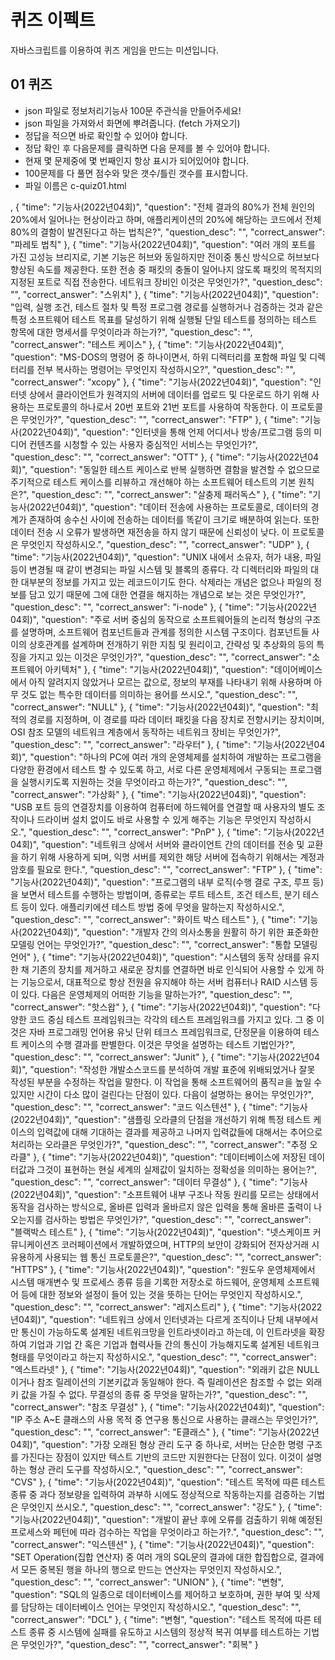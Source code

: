 # 퀴즈 이펙트
자바스크립트를 이용하여 퀴즈 게임을 만드는 미션입니다.

## 01 퀴즈
- json 파일로 정보처리기능사 100문 주관식을 만들어주세요!
- json 파일을 가져와서 화면에 뿌려줍니다. (fetch 가져오기)
- 정답을 적으면 바로 확인할 수 있어야 합니다.
- 정답 확인 후 다음문제를 클릭하면 다음 문제를 볼 수 있어야 합니다.
- 현재 몇 문제중에 몇 번째인지 항상 표시가 되어있어야 합니다.
- 100문제를 다 풀면 점수와 맞은 갯수/틀린 갯수를 표시합니다.
- 파일 이름은 c-quiz01.html


,
    {
        "time": "기능사(2022년04회)",
        "question": "전체 결과의 80%가 전체 원인의 20%에서 일어나는 현상이라고 하며, 애플리케이션의 20%에 해당하는 코드에서 전체 80%의 결함이 발견된다고 하는 법칙은?",
        "question_desc": "",
        "correct_answer": "파레토 법칙"
    },
    {
        "time": "기능사(2022년04회)",
        "question": "여러 개의 포트를 가진 고성능 브리지로, 기본 기능은 허브와 동일하지만 전이중 통신 방식으로 허브보다 향상된 속도를 제공한다. 또한 전송 중 패킷의 충돌이 일어나지 않도록 패킷의 목적지의 지정된 포트로 직접 전송한다. 네트워크 장비인 이것은 무엇인가?",
        "question_desc": "",
        "correct_answer": "스위치"
    },
    {
        "time": "기능사(2022년04회)",
        "question": "입력, 실행 조건, 테스트 절차 및 특정 프로그램 경로를 실행하거나 검증하는 것과 같은 특정 소프트웨어 테스트 목표를 달성하기 위해 실행될 단일 테스트를 정의하는 테스트 항목에 대한 명세서를 무엇이라과 하는가?",
        "question_desc": "",
        "correct_answer": "테스트 케이스"
    },
    {
        "time": "기능사(2022년04회)",
        "question": "MS-DOS의 명령어 중 하나이면서, 하위 디렉터리를 포함해 파일 및 디렉터리를 전부 복사하는 명령어는 무엇인지 작성하시오?",
        "question_desc": "",
        "correct_answer": "xcopy"
    },
    {
        "time": "기능사(2022년04회)",
        "question": "인터넷 상에서 클라이언트가 원격지의 서버에 데이터를 업로드 및 다운로드 하기 위해 사용하는 프로토콜의 하나로서 20번 포트와 21번 포트를 사용하여 작동한다. 이 프로토콜은 무엇인가?",
        "question_desc": "",
        "correct_answer": "FTP"
    },
    {
        "time": "기능사(2022년04회)",
        "question": "인터넷을 통해 언제 어디서나 방송/프로그램 등의 미디어 컨텐츠를 시청할 수 있는 사용자 중심적인 서비스는 무엇인가?",
        "question_desc": "",
        "correct_answer": "OTT"
    },
    {
        "time": "기능사(2022년04회)",
        "question": "동일한 테스트 케이스로 반복 실행하면 결함을 발견할 수 없으므로 주기적으로 테스트 케이스를 리뷰하고 개선해야 하는 소프트웨어 테스트의 기본 원칙은?",
        "question_desc": "",
        "correct_answer": "살충제 패러독스"
    },
    {
        "time": "기능사(2022년04회)",
        "question": "데이터 전송에 사용하는 프로토콜로, 데이터의 경계가 존재하여 송수신 사이에 전송하는 데이터를 똑같이 크기로 배분하여 읽는다. 또한 데이터 전송 시 오류가 발생하면 재전송을 하지 않기 때문에 신뢰성이 낮다. 이 프로토콜은 무엇인지 작성하시오.",
        "question_desc": "",
        "correct_answer": "UDP"
    },
    {
        "time": "기능사(2022년04회)",
        "question": "UNIX 내에서 소유자, 허가 내용, 파일 등이 변경될 때 같이 변경되는 파일 시스템 및 블록의 종류다. 각 디렉터리와 파일의 대한 대부분의 정보를 가지고 있는 레코드이기도 한다. 삭제라는 개념은 없으나 파일의 정보를 담고 있기 때문에 그에 대한 연결을 해지하는 개념으로 보는 것은 무엇인가?",
        "question_desc": "",
        "correct_answer": "i-node"
    },
    {
        "time": "기능사(2022년04회)",
        "question": "주로 서버 중심의 동작으로 소프트웨어들의 논리적 형상의 구조를 설명하며, 소프트웨어 컴포넌트들과 관계를 정의한 시스템 구조이다. 컴포넌트들 사이의 상호관계를 설계하며 전개하기 위한 지침 및 원리이고, 간략성 및 추상화의 등의 특징을 가지고 있는 이것은 무엇인가?",
        "question_desc": "",
        "correct_answer": "소프트웨어 아키텍처"
    },
    {
        "time": "기능사(2022년04회)",
        "question": "데이어베이스에서 아직 알려지지 않았거나 모르는 값으로, 정보의 부재를 나타내기 위해 사용하며 아무 것도 없는 특수한 데이터를 의미하는 용어를 쓰시오.",
        "question_desc": "",
        "correct_answer": "NULL"
    },
    {
        "time": "기능사(2022년04회)",
        "question": "최적의 경로를 지정하며, 이 경로를 따라 데이터 패킷을 다음 장치로 전향시키는 장치이며, OSI 참조 모델의 네트워크 계층에서 동작하는 네트워크 장비는 무엇인가?",
        "question_desc": "",
        "correct_answer": "라우터"
    },
    {
        "time": "기능사(2022년04회)",
        "question": "하나의 PC에 여러 개의 운영체제를 설치하여 개발하는 프로그램을 다양한 환경에서 테스트 할 수 있도록 하고, 서로 다른 운영체제에서 구동되는 프로그램을 실행시키도록 지원하는 것을 무엇이라고 하는가?",
        "question_desc": "",
        "correct_answer": "가상화"
    },
    {
        "time": "기능사(2022년04회)",
        "question": "USB 포트 등의 연결장치를 이용하여 컴퓨터에 하드웨어를 연결할 때 사용자의 별도 조작이나 드라이버 설치 없이도 바로 사용할 수 있게 해주는 기능은 무엇인지 작성하시오.",
        "question_desc": "",
        "correct_answer": "PnP"
    },
    {
        "time": "기능사(2022년04회)",
        "question": "네트워크 상에서 서버와 클라이언트 간의 데이터를 전송 및 교환을 하기 위해 사용하게 되며, 익명 서버를 제외한 해당 서버에 접속하기 위해서는 계정과 암호를 필요로 한다.",
        "question_desc": "",
        "correct_answer": "FTP"
    },
    {
        "time": "기능사(2022년04회)",
        "question": "프로그램의 내부 로직(수행 결로 구조, 루프 등)을 보면서 테스트를 수행하는 방법이며, 종류로는 루트 테스트, 조건 테스트, 분기 테스트 등이 있다. 애플리키에션 테스트 방법 중에 무엇을 말하는지 작성하시오.",
        "question_desc": "",
        "correct_answer": "화이트 박스 테스트"
    },
    {
        "time": "기능사(2022년04회)",
        "question": "개발자 간의 의사소통을 원활히 하기 위한 표준화한 모델링 언어는 무엇인가?",
        "question_desc": "",
        "correct_answer": "통합 모델링 언어"
    },
    {
        "time": "기능사(2022년04회)",
        "question": "시스템의 동작 상태를 유지한 채 기존의 장치를 제거하고 새로운 장치를 연결하면 바로 인식되어 사용할 수 있게 하는 기능으로서, 대표적으로 항상 전원을 유지해야 하는 서버 컴퓨터나 RAID 시스템 등이 있다. 다음은 운영체제의 어떠한 기능을 말하는가?",
        "question_desc": "",
        "correct_answer": "핫스왑"
    },
    {
        "time": "기능사(2022년04회)",
        "question": "다양한 코드 중심 테스트 프레임워크는 각각의 테스트 프레임워크를 가지고 있다. 그 중 이것은 자바 프로그래밍 언어용 유닛 단위 테크스 프레임워크로, 단정문을 이용하여 테스트 케이스의 수행 결과를 판별한다. 이것은 무엇을 설명하는 테스트 기법인가?",
        "question_desc": "",
        "correct_answer": "Junit"
    },
    {
        "time": "기능사(2022년04회)",
        "question": "작성한 개발소스코드를 분석하여 개발 표준에 위배되었거나 잘못 작성된 부분을 수정하는 작업을 말한다. 이 작업을 통해 소프트웨어의 품직ㄹ을 높일 수 있지만 시간이 다소 많이 걸린다는 단점이 있다. 다음이 설명하는 용어는 무엇인가?",
        "question_desc": "",
        "correct_answer": "코드 익스텐션"
    },
    {
        "time": "기능사(2022년04회)",
        "question": "샘플링 오라클의 단점을 개선하기 위해 특정 테스트 케이스의 입력값에 대해 기대하는 결과를 제공하고 나머지 입력값들에 대해서는 추어으로 처리하는 오라클은 무엇인가?",
        "question_desc": "",
        "correct_answer": "추정 오라클"
    },
    {
        "time": "기능사(2022년04회)",
        "question": "데이터베이스에 저장된 데이터값과 그것이 표현하는 현실 세계의 실제값이 일치하는 정확성을 의미하는 용어는?",
        "question_desc": "",
        "correct_answer": "데이터 무결성"
    },
    {
        "time": "기능사(2022년04회)",
        "question": "소프트웨어 내부 구조나 작동 원리를 모르는 상태에서 동작을 검사하는 방식으로, 올바른 입력과 올바르지 않은 입력을 통해 올바른 출력이 나오는지를 검사하는 방법은 무엇인가?",
        "question_desc": "",
        "correct_answer": "블랙박스 테스트"
    },
    {
        "time": "기능사(2022년04회)",
        "question": "넷스케이프 커뮤니케이션즈 코러페이션에서 개발하였으며, HTTP의 보안이 강화되어 전자상거래 시 유용하게 사용되는 웹 통신 프로토콜은?",
        "question_desc": "",
        "correct_answer": "HTTPS"
    },
    {
        "time": "기능사(2022년04회)",
        "question": "원도우 운영체제에서 시스템 매개변수 및 프로세스 종류 등을 기록한 저장소로 하드웨어, 운영체제 소프트웨어 등에 대한 정보와 설정이 들어 있는 것을 뜻하는 단어는 무엇인지 작성하시오.",
        "question_desc": "",
        "correct_answer": "레지스트리"
    },
    {
        "time": "기능사(2022년04회)",
        "question": "네트워크 상에서 인터넷과는 다르게 조직이나 단체 내부에서만 통신이 가능하도록 설계된 네트워크망을 인트라넷이라고 하는데, 이 인트라넷을 확장하여 기업과 기업 간 혹은 기업과 협력사들 간의 통신이 가능해지도록 설계된 네트워크 형태를 무엇이라고 하는지 작성하시오.",
        "question_desc": "",
        "correct_answer": "엑스트라넷"
    },
    {
        "time": "기능사(2022년04회)",
        "question": "외래키 값은 NULL이거나 참조 릴레이션의 기본키값과 동일해야 한다. 즉 릴레이션은 참조할 수 없는 외래키 값을 가질 수 없다. 무결성의 종류 중 무엇을 말하는가?",
        "question_desc": "",
        "correct_answer": "참조 무결성"
    },
    {
        "time": "기능사(2022년04회)",
        "question": "IP 주소 A~E 클래스의 사용 목적 중 연구용 통신으로 사용하는 클래스는 무엇인가?",
        "question_desc": "",
        "correct_answer": "E클래스"
    },
    {
        "time": "기능사(2022년04회)",
        "question": "가장 오래된 형상 관리 도구 중 하나로, 서버는 단순한 명령 구조를 가진다는 장점이 있지만 텍스트 기반의 코드만 지원한다는 단점이 있다. 이것이 설명하는 형상 관리 도구를 작성하시오.",
        "question_desc": "",
        "correct_answer": "CVS"
    },
    {
        "time": "기능사(2022년04회)",
        "question": "테스트 목적에 따른 테스트 종류 중 과다 정보량을 입력하여 과부하 시에도 정상적으로 작동하는지를 검증하는 기법은 무엇인지 쓰시오.",
        "question_desc": "",
        "correct_answer": "강도"
    },
    {
        "time": "기능사(2022년04회)",
        "question": "개발이 끝난 후에 오류를 검출하기 위해 예정된 프로세스와 페턴에 따라 검수하는 작업을 무엇이라고 하는가?.",
        "question_desc": "",
        "correct_answer": "익스텐션"
    },
    {
        "time": "기능사(2022년04회)",
        "question": "SET Operation(집합 연산자) 중 여러 개의 SQL문의 결과에 대한 합집합으로, 결과에서 모든 중복된 행을 하나의 행으로 만드는 연산자는 무엇인지 작성하시오.",
        "question_desc": "",
        "correct_answer": "UNION"
    },
    {
        "time": "변형",
        "question": "SQL의 일종으로 데이터베이스를 제어하고 보호하며, 권한 부여 및 삭제를 담당하는 데이터베이스 언어는 무엇인지 작성하시오.",
        "question_desc": "",
        "correct_answer": "DCL"
    },
    {
        "time": "변형",
        "question": "테스트 목적에 따른 테스트 종류 중 시스템에 실패를 유도하고 시스템의 정상적 복귀 여부를 테스트하는 기법은 무엇인가?",
        "question_desc": "",
        "correct_answer": "회복"
    }